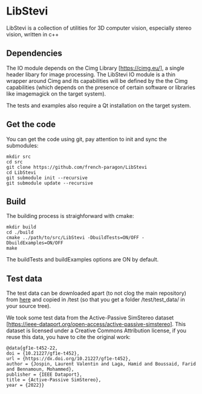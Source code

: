 # LibStevi
LibStevi is a collection of utilities for 3D computer vision, especially stereo vision, written in c++

## Dependencies

The IO module depends on the Cimg Library [https://cimg.eu/], a single header libary for image processing. The LibStevi IO module is a thin wrapper around Cimg and its capabilities will be defined by the the Cimg capabilities (which depends on the presence of certain software or libraries like imagemagick on the target system).

The tests and examples also require a Qt installation on the target system.

## Get the code

You can get the code using git, pay attention to init and sync the submodules:

	mkdir src
	cd src
	git clone https://github.com/french-paragon/LibStevi
	cd LibStevi
	git submodule init --recursive
	git submodule update --recursive

## Build

The building process is straighforward with cmake:

	mkdir build
	cd ./build
	cmake ../path/to/src/LibStevi -DbuildTests=ON/OFF -DbuildExamples=ON/OFF
	make

The buildTests and buildExamples options are ON by default.

## Test data

The test data can be downloaded apart (to not clog the main repository) from [here](https://drive.google.com/file/d/1ybYTbgTyB7N1rCmJU0aXim2ElwUlOzkK/view?usp=sharing) and copied in /test (so that you get a folder /test/test_data/ in your source tree).

We took some test data from the Active-Passive SimStereo dataset [https://ieee-dataport.org/open-access/active-passive-simstereo]. This dataset is licensed under a Creative Commons Attribution license, if you reuse this data, you have to cite the original work:

	@data{gf1e-t452-22,
	doi = {10.21227/gf1e-t452},
	url = {https://dx.doi.org/10.21227/gf1e-t452},
	author = {Jospin, Laurent Valentin and Laga, Hamid and Boussaid, Farid and Bennamoun, Mohammed},
	publisher = {IEEE Dataport},
	title = {Active-Passive SimStereo},
	year = {2022}} 


